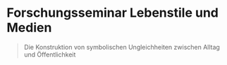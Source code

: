 # Forschungsseminar Lebenstile und Medien

> Die Konstruktion von symbolischen Ungleichheiten 
zwischen Alltag und Öffentlichkeit 


